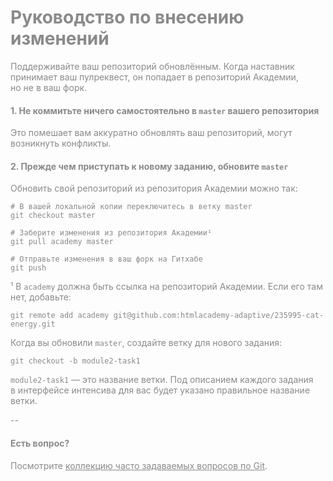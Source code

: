 # Руководство по внесению изменений
<!-- 
ДЗ
1. Разметка по БЭМ всех страниц +
cat-energy
|- source
|- - index.html
|- - form.html
|- - catalog.html
2. Создайте структуру препроцессорных файлов:

    каждому БЭМ-блоку должен соответствовать отдельный препроцессорный файл,
    файлы БЭМ-блоков импортируются в файле less/style.less или sass/style.scss,
    вспомогательные файлы с переменными, примесями и так далее создавайте на своё усмотрение.

3. Начните вёрстку вашего проекта с помощью препроцессора:

    задайте фоновые цвета и фоновые изображения для блоков;
    параметры текста: шрифты, размеры шрифта, межстрочные расстояния, цвет текста;
    добавьте внутренние и внешние отступы и обводки для крупных сеточных блоков.

Мелкие декоративные элементы можно не верстать.

4. в этом задании вам нужно сверстать адаптивные сетки всех страниц вашего 
  личного проекта для всех состояний: мобильного, планшетного и десктопного.
  
  Нужно добитьсЯ такой же перестройки крупных блоков, 
  как на макетах. пример такой вёрстки разобран на лекции этого раздела.
  
  верстать содержательные и мелкие элементы необязательно. 
  также необязательно добиваться совпадения высот блоков 
  (можно просто задавать блоками минимальную высоту на глаз).
  
  сейчас нужно делать адаптивную фиксированную сетку. резиновые сетки, 
  способ перехода от фикса к резине и проблемы, 
  связанные с резиной, будут разобраны в следующем разделе.
  
 5. В этом задании вам нужно доверстать все версии (мобильная, планшетная и десктопная) 
  главной страницы, страницы с формой и страницы с графикой вашего личного проекта.
    
    Уже нужно добиться максимального совпадения с макетом 
    (вертикальная погрешность не более 10 пикселей, 
    горизонтальная погрешность не более 5 пикселей).
    
    Если останется время, то ещё можно сделать резиновую сетку 
    в промежуточных между версиями состояниях. 
    Но эта часть задания не является обязательной.
  
6. В этом задании вам нужно доработать графику:
  
   - Произведите ретинизацию.
   - На разных версиях (мобильной, планшетной, десктопной) сделайте контентные изображения адаптивными. Они должны кадрироваться и 
     реагировать на плотность пикселей. Обязательно кадрируйте изображения из критерия Б20.
   - Замените растровые изображения на векторные, где это возможно. Обязательно используйте векторные изоражения из критерия Б18.

Перевести контентные растровые изображения в формат webp так, чтобы 
их вес был меньше своих аналогов в jpeg или png.

 Подключить изображения в формате webp с помощью picture на странице 
    вместе с jpeg и png.
    
    этом задании вам нужно собрать векторные изображени в спрайт и встроить его на страницу.

-->
Поддерживайте ваш репозиторий обновлённым. Когда наставник принимает ваш пулреквест, он попадает в репозиторий Академии, но не в ваш форк.

#### 1. Не коммитьте ничего самостоятельно в `master` вашего репозитория

Это помешает вам аккуратно обновлять ваш репозиторий, могут возникнуть конфликты.

#### 2. Прежде чем приступать к новому заданию, обновите `master`

Обновить свой репозиторий из репозитория Академии можно так:

```
# В вашей локальной копии переключитесь в ветку master
git checkout master

# Заберите изменения из репозитория Академии¹
git pull academy master

# Отправьте изменения в ваш форк на Гитхабе
git push
```

¹ В `academy` должна быть ссылка на репозиторий Академии. Если его там нет, добавьте:

```
git remote add academy git@github.com:htmlacademy-adaptive/235995-cat-energy.git
```

Когда вы обновили `master`, создайте ветку для нового задания:

```
git checkout -b module2-task1
```

`module2-task1` — это название ветки. Под описанием каждого задания в интерфейсе интенсива для вас будет указано правильное название ветки.

--

#### Есть вопрос?

Посмотрите [коллекцию часто задаваемых вопросов по Git](http://firstaidgit.ru).

 <!-- Pixel Glass
  Кэт энерджи: 320px — мобильная версия, 768px — планшетная версия, 1300px — десктопная версия.
  -->
  <style>
    HTML {
      background-repeat: no-repeat;
      background-position: 50% 0;
      /* По умолчанию мобильный макет */
      background-image: url("img/makets/cat-energy-index-mobile.jpg");
    }
    /* Планшет */
    @media (min-width: 768px) {
      HTML {
        /* Планшетный макет */
        background-image: url("img/makets/cat-energy-index-tablet.jpg");
      }
    }
    /* Десктоп */
    @media ( min-width: 1300px) {
      HTML {
        /* Десктопный макет */
        background-image: url("img/makets/cat-energy-index-desktop.jpg");
      }
    }

    body {
      opacity: 0.5;
    }
  </style>
  <link rel="stylesheet" href="../node_modules/pixel-glass/styles.css">
  <script src="../node_modules/pixel-glass/script.js"></script>
  <!-- // Pixel Glass -->
